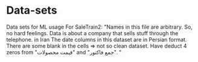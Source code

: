 # Data-sets
Data sets for ML usage
For SaleTrain2:
"Names in this file are arbitrary. So, no hard feelings.
Data is about a company that sells stuff through the telephone. in Iran 
The date columns in this dataset are in Persian format.
There are some blank in the cells => not so clean dataset.
Have deduct 4 zeros from "قیمت محصولات" and "جمع فاکتور". "
